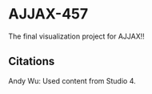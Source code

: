 # AJJAX-457
The final visualization project for AJJAX!!

## Citations

Andy Wu: Used content from Studio 4.